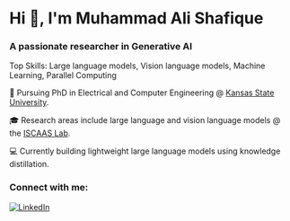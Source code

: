 <h1>Hi 👋, I'm Muhammad Ali Shafique</h1>
<h3>A passionate researcher in Generative AI</h3>

<!--
**alishafique3/alishafique3** is a ✨ _special_ ✨ repository because its `README.md` (this file) appears on your GitHub profile.

Here are some ideas to get you started:

- 🔭 I’m currently working on ...
- 🌱 I’m currently learning ...
- 👯 I’m looking to collaborate on ...
- 🤔 I’m looking for help with ...
- 💬 Ask me about ...
- 📫 How to reach me: ...
- 😄 Pronouns: ...
- ⚡ Fun fact: ...
-->

Top Skills: Large language models, Vision language models, Machine Learning, Parallel Computing

📖 Pursuing PhD in Electrical and Computer Engineering @ [Kansas State University](https://www.k-state.edu/home/).

🎓 Research areas include large language and vision language models @ the [ISCAAS Lab](https://people.cs.ksu.edu/~amunir/lab/).

💻 Currently building lightweight large language models using knowledge distillation.

<h3 align="left">Connect with me:</h3>
<p align="left">
<a href="https://www.linkedin.com/in/alishafique3/"><img src="https://img.shields.io/badge/LinkedIn-0077B5?style=for-the-badge&logo=linkedin&logoColor=white" alt="LinkedIn"></a>
</p>

